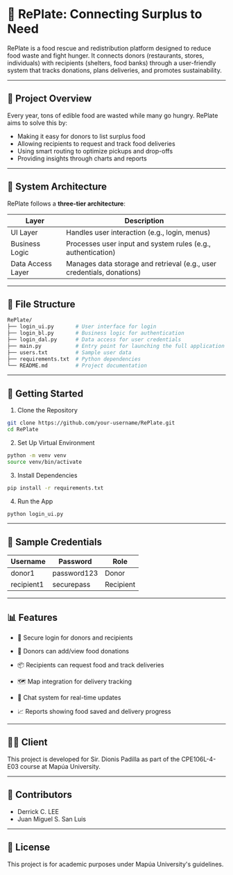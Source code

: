 # 🥫 RePlate: Connecting Surplus to Need

RePlate is a food rescue and redistribution platform designed to reduce food waste and fight hunger. It connects donors (restaurants, stores, individuals) with recipients (shelters, food banks) through a user-friendly system that tracks donations, plans deliveries, and promotes sustainability.

---

## 📌 Project Overview

Every year, tons of edible food are wasted while many go hungry. RePlate aims to solve this by:

- Making it easy for donors to list surplus food
- Allowing recipients to request and track food deliveries
- Using smart routing to optimize pickups and drop-offs
- Providing insights through charts and reports

---

## 🧱 System Architecture

RePlate follows a **three-tier architecture**:

| Layer              | Description                                                                 |
|-------------------|-----------------------------------------------------------------------------|
| UI Layer           | Handles user interaction (e.g., login, menus)                              |
| Business Logic     | Processes user input and system rules (e.g., authentication)               |
| Data Access Layer  | Manages data storage and retrieval (e.g., user credentials, donations)     |

---

## 📂 File Structure

```bash
RePlate/
├── login_ui.py       # User interface for login
├── login_bl.py       # Business logic for authentication
├── login_dal.py      # Data access for user credentials
├── main.py           # Entry point for launching the full application
├── users.txt         # Sample user data
├── requirements.txt  # Python dependencies
└── README.md         # Project documentation
```

---

## 🚀 Getting Started

1. Clone the Repository
```bash
git clone https://github.com/your-username/RePlate.git
cd RePlate
```

2. Set Up Virtual Environment
```bash
python -m venv venv
source venv/bin/activate
```

3. Install Dependencies
```bash
pip install -r requirements.txt
```

4. Run the App
```bash
python login_ui.py
```

---

## 🧪 Sample Credentials

| Username     | Password     | Role       |
|--------------|--------------|------------|
| donor1       | password123  | Donor      |
| recipient1   | securepass   | Recipient  |

---

## 📊 Features

- 🔐 Secure login for donors and recipients

- 📝 Donors can add/view food donations

- 📦 Recipients can request food and track deliveries

- 🗺️ Map integration for delivery tracking

- 💬 Chat system for real-time updates

- 📈 Reports showing food saved and delivery progress

---

## 👨‍🏫 Client
This project is developed for Sir. Dionis Padilla as part of the CPE106L-4-E03 course at Mapúa University.

---

## 👥 Contributors
- Derrick C. LEE
- Juan Miguel S. San Luis

---

## 📃 License
This project is for academic purposes under Mapúa University's guidelines.
